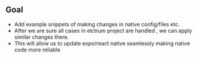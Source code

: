 ## Goal

- Add example snippets of making changes in native config/files etc. 
- After we are sure all cases in elctrum project are handled , we can apply similar changes there.
- This will allow us to update expo/react native seamlessly making native code more reliable
